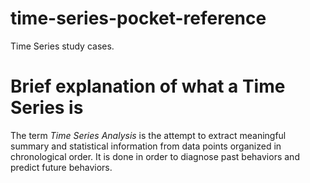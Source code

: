 # time-series-pocket-reference
Time Series study cases.

# Brief explanation of what a Time Series is #
The term *Time Series Analysis* is the attempt to extract meaningful summary and statistical information from data points organized in chronological order. It is done in order to diagnose past behaviors and predict future behaviors.